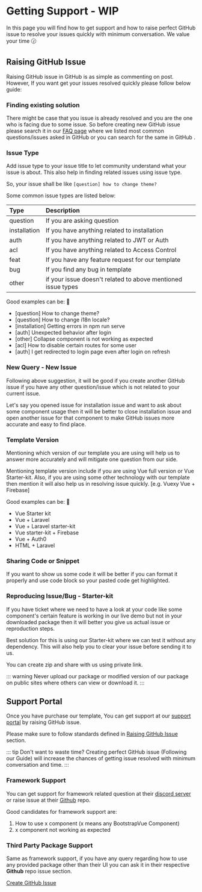 # Getting Support - WIP

In this page you will find how to get support and how to raise perfect GitHub issue to resolve your issues quickly with minimum conversation. We value your time 🕝

## Raising GitHub Issue

Raising GitHub issue in GitHub is as simple as commenting on post. However, If you want get your issues resolved quickly please follow below guide:

### Finding existing solution

There might be case that you issue is already resolved and you are the one who is facing due to some issue. So before creating new GitHub issue please search it in our [FAQ page](/faq/) where we listed most common questions/issues asked in GitHub or you can search for the same in GitHub .

### Issue Type

Add issue type to your issue title to let community understand what your issue is about. This also help in finding related issues using issue type.

So, your issue shall be like `[question] how to change theme?`

Some common issue types are listed below:

| Type         | Description                                                  |
| :----------- | :----------------------------------------------------------- |
| question     | If you are asking question                                   |
| installation | If you have anything related to installation                 |
| auth         | If you have anything related to JWT or Auth                  |
| acl          | If you have anything related to Access Control               |
| feat         | If you have any feature request for our template             |
| bug          | If you find any bug in template                              |
| other        | if your issue doesn't related to above mentioned issue types |

Good examples can be: 💯

- [question] How to change theme?
- [question] How to change i18n locale?
- [installation] Getting errors in npm run serve
- [auth] Unexpected behavior after login
- [other] Collapse component is not working as expected
- [acl] How to disable certain routes for some user
- [auth] I get redirected to login page even after login on refresh

### New Query - New Issue

Following above suggestion, it will be good if you create another GitHub issue if you have any other question/issue which is not related to your current issue.

Let's say you opened issue for installation issue and want to ask about some component usage then it will be better to close installation issue and open another issue for that component to make GitHub issues more accurate and easy to find place.

### Template Version

Mentioning which version of our template you are using will help us to answer more accurately and will mitigate one question from our side.

Mentioning template version include if you are using Vue full version or Vue Starter-kit. Also, if you are using some other technology with our template then mention it will also help us in resolving issue quickly. [e.g. Vuexy Vue + Firebase]

Good examples can be: 💯

- Vue Starter kit
- Vue + Laravel
- Vue + Laravel starter-kit
- Vue starter-kit + Firebase
- Vue + Auth0
- HTML + Laravel

### Sharing Code or Snippet

If you want to show us some code it will be better if you can format it properly and use code block so your pasted code get highlighted.

### Reproducing Issue/Bug - Starter-kit

If you have ticket where we need to have a look at your code like some component's certain feature is working in our live demo but not in your downloaded package then it will better you give us actual issue or reproduction steps.

Best solution for this is using our Starter-kit where we can test it without any dependency. This will also help you to clear your issue before sending it to us.

You can create zip and share with us using private link.

::: warning
Never upload our package or modified version of our package on public sites where others can view or download it.
:::

## Support Portal

Once you have purchase our template, You can get support at our [support portal](https://pixinvent.ticksy.com/) by raising GitHub issue.

Please make sure to follow standards defined in [Raising GitHub Issue](#raising-support-ticket) section.

::: tip Don't want to waste time?
Creating perfect GitHub issue (Following our Guide) will increase the chances of getting issue resolved with minimum conversation and time.
:::

### Framework Support

You can get support for framework related question at their [discord server](https://discord.gg/j2Mtcny) or raise issue at their [Github](https://github.com/bootstrap-vue/bootstrap-vue) repo.

Good candidates for framework support are:

1. How to use x component (x means any BootstrapVue Component)
2. x component not working as expected

### Third Party Package Support

Same as framework support, if you have any query regarding how to use any provided package other than their UI you can ask it in their respective **Github** repo issue section.

[Create GitHub Issue](https://pixinvent.ticksy.com/)
